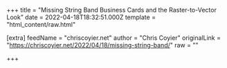 
+++
title = "Missing String Band Business Cards and the Raster-to-Vector Look"
date = 2022-04-18T18:32:51.000Z
template = "html_content/raw.html"

[extra]
feedName = "chriscoyier.net"
author = "Chris Coyier"
originalLink = "https://chriscoyier.net/2022/04/18/missing-string-band/"
raw = ""

+++

